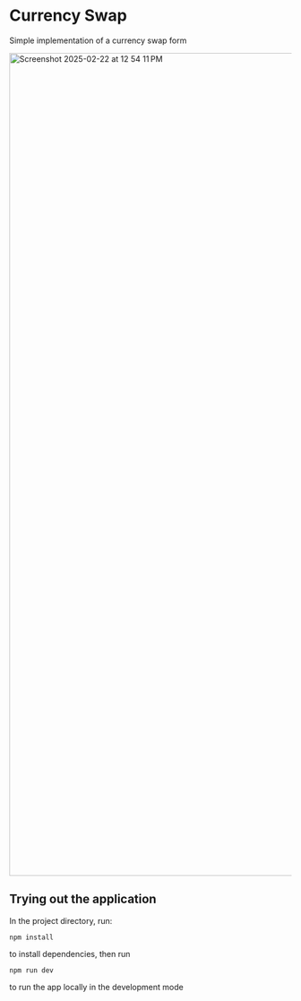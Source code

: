 # Currency Swap
Simple implementation of a currency swap form

<img width="1469" alt="Screenshot 2025-02-22 at 12 54 11 PM" src="https://github.com/user-attachments/assets/d41815d3-715b-4295-966c-12cebdc813d8" />

## Trying out the application

In the project directory, run:

`npm install`

to install dependencies, then run

`npm run dev`

to run the app locally in the development mode
